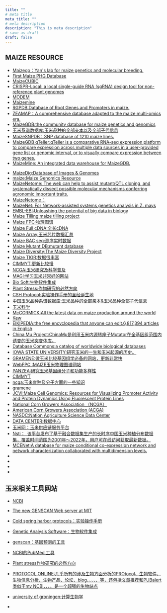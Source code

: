 ```yaml
---
title: ""
# meta title
meta_title: ""
# meta description
description: "This is meta description"
# save as draft
draft: false
---
```

## MAIZE RESOURCE
- [Maizego：Yan's lab for maize genetics and molecular breeding.](http://www.maizego.org/Resources.html)  
- [First Maize PHG Database](https://www.maizegenetics.net/post/the-first-maize-phg-database-now-available)
- [MaizeCUBIC](http://cubicmaize.hzau.edu.cn/)
- [CRISPR-Local: a local single-guide RNA (sgRNA) design tool for non-reference plant genomes](http://crispr.hzau.edu.cn/CRISPR-Local/)  
- [MODEM](http://modem.hzau.edu.cn/)
- [Maizemine](https://maizemine.rnet.missouri.edu/maizemine/begin.do)  
- [RGPDB:Database of Root Genes and Promoters in maize.](http://sysbio.unl.edu/RGPDB/maize.php)  
- [ZEAMAP：A comprehensive database adapted to the maize multi-omics era.](http://www.zeamap.com/)  
- [MaizeGDB:the community database for maize genetics and genomics](https://maizegdb.org/)  
- [玉米系谱数据库:玉米品种的全部亲本以及全部子代信息](http://www.maizedata.cn/?erowr)  
- [MaizeSNPDB：SNP database of 1210 maize lines.](https://venyao.xyz/MaizeSNPDB/)  
- [MaizeGDB qTeller:qTeller is a comparative RNA-seq expression platform to compare expression across multiple data sources in a user-provided gene list or genomic interval, or to visually compare expression between two genes.](https://www.maizegdb.org/mgc/)  
- [MaizeMine: An integrated data warehouse for MaizeGDB.](https://maizemine.rnet.missouri.edu/maizemine/begin.do)  
<!--more-->
- [MaizeDig:Database of Images & Genomes](https://maizedig.maizegdb.org/index.html)  
- [maize:Maize Genomics Resource](http://maize.uga.edu/)  
- [MaizeNetome: The web can help to assist mutant/QTL cloning, and systematically dissect possible molecular mechanisms conferring agronomic important traits.](https://academic.oup.com/database/article/doi/10.1093/database/baaa044/5857845)  
- [MaizeNetome：](http://minteractome.ncpgr.cn/)  
- [MaizeNet: For Network-assisted systems genetics analysis in Z. mays](https://www.inetbio.org/maizenet/about.php)  
- [EMBL-EBI:Unleashing the potential of big data in biology](http://www.ebi.ac.uk/)  
- [Maize Tilling:maize tilling project](http://genome.purdue.edu/maizetilling/)
- [Maize FPC:物理图谱](http://www.genome.arizona.edu/fpc/WebAGCoL/maize/WebFPC/)  
- [Maize Full cDNA:全长cDNA](http://www.maizecdna.org/outreach/resources.html)  
- [Maize Array:玉米芯片数据汇总](http://www.maizearray.org/index.shtml)  
- [Maize BAC seq:测序实时数据](http://www.maizesequence.org/index.html)  
- [Maize Mutant DB:mutant database](http://mtm.cshl.edu/) 
- [Maize Diversity:The Maize Diversity Project](http://www.panzea.org/)  
- [Maize TIGR:数据很丰富](http://maize.jcvi.org/)  
- [CIMMYT:更新比较慢](http://www.cimmyt.org/)  
- [NCGA:玉米研究及科学普及](http://www.ncga.com/)  
- [MAGI:学习玉米非常好的网站](http://www.fairmark.com/rothira/modagi.htm)  
- [Bio Soft:生物软件集成](http://www.nslij-genetics.org/soft/)  
- [Plant Stress:作物研究的必然方向](http://www.plantstress.com/)  
- [CSH Protocol:实验操作手册的圣经诞生地](http://cshprotocols.cshlp.org/)  
- [中国玉米品种系谱数据库:玉米品种的全部亲本&玉米品种全部子代信息](http://www.maizedata.cn/?erowr)  
- [玉米科学](http://www.ymkx.com.cn/jms/home)  
- [McCORMICK:All the latest data on maize production around the world](https://www.mccormick.it/za/all-the-latest-data-on-maize-production-around-the-world/)  
- [Kew](https://www.kew.org/plants/maize)  
- [EIKIPEDIA:the free encyclopedia that anyone can edit.6,817,394 articles in English](https://en.wikipedia.org/wiki/Main_Page)  
- [China Mu Project:ChinaMu是利用玉米内源转座子Mutator在全基因组范围内诱变的玉米突变体库。](http://chinamu.jaas.ac.cn/cindex.html)  
- [Database Commons:a catalog of worldwide biological databases](https://ngdc.cncb.ac.cn/databasecommons/search?term=maize)  
- [IOWA STATE UNIVERSITY:研究玉米的一生和玉米起源的历史。](http://www.agronext.iastate.edu/corn/)  
- [GRAMENE:做玉米比较基因组学必备的网站，更新非常快](http://www.gramene.org/)  
- [WebFPC :MAIZE玉米物理图谱网站](http://www.genome.arizona.edu/fpc/WebAGCoL/maize/WebFPC/)  
- [PANZEA:研究玉米基因组分子和功能多样性](http://www.panzea.org/)  
- [CIMMYT](https://www.cimmyt.org/)   
- [ncga:玉米育种及分子方面的一些知识](http://www.ncga.com/education/main/index.html)  
- [gramene](https://ensembl.gramene.org/Zea_mays/Info/Index)  
- [JCVI:Maize Cell Genomics: Resources for Visualizing Promoter Activity and Protein Dynamics Using Fluorescent Protein Lines](https://www.jcvi.org/research/maize-cell-genomics-resources-visualizing-promoter-activity-and-protein-dynamics-using)  
- [National Corn Growers Association （NCGA）](http://www.ncga.com/home)
- [American Corn Growers Association (ACGA) ](http://www.acgf.org/)
- [NASDC:Nation Agriculture Science Data Center](https://www.agridata.cn/)
- [DATA CENTER:数据中心](http://www.grainoil.com.cn/ym/index.jhtml)  
- [玉米网：玉米供应链服务平台](https://trade.yumi.com.cn/data/center/)
- [Nsti： 该平台发布了基于融合数据集生产的长时序中国玉米种植分布数据集，覆盖时间范围为2001年～2022年，用户可在线访问获取最新数据。](http://www.nesdc.org.cn/collection/view/652216237e281774b9b5da76)
- [MCENet:A database for maize conditional co-expression network and network characterization collaborated with multidimension levels.](http://bioinformatics.cau.edu.cn/MCENet/)
- []()
- []()
- []()
- []()

## 玉米相关工具网站
- [NCBI](http://www.ncbi.nlm.nih.gov/)  
- [The new GENSCAN Web server at MIT](http://genes.mit.edu/GENSCAN.html)  
- [Cold spring harbor protocols：实验操作手册](http://www.cshprotocols.org/)  
- [Genetic Analysis Software：生物软件集成](http://www.nslij-genetics.org/soft/)  
- [genscan：基因预测的工具](http://genes.mit.edu/GENSCAN.html)  
- [NCBI的PubMed 工具](http://www.ncbi.nlm.nih.gov/sites/entrez?cmd=search&db=pubmed)  
- [Plant stress作物研究的必然方向](http://www.plantstress.com/)  
- [PROTOCOL ONLINE:几乎所有的涉及生物方面分析的PROtocol、生物软件、生物信息分析、生物产品、论坛、blog、、、、、等，还包括文章推荐和PUBalert类似于my NCBI、、、、是一个超强的生物站点](http://www.protocol-online.org/)  
- [university of groningen:计算生物学](http://www.rug.nl/gbb/index)  





- 